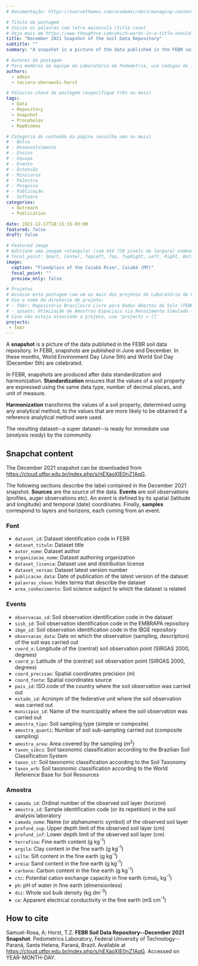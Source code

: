 ```yaml
---
# Documentação: https://sourcethemes.com/academic/docs/managing-content/

# Título da postagem
# Inicie as palavras com letra maiúscula (title case)
# Veja mais em https://www.thoughtco.com/which-words-in-a-title-should-be-capitalized-1691026
title: "December 2021 Snapshot of the Soil Data Repository"
subtitle: ""
summary: "A snapshot is a picture of the data published in the FEBR soil data repository. In FEBR, snapshots are produced after data standardization and harmonization. The December 2021 snapshot brings as its main novelty land use and land cover data."

# Autores da postagem
# Para membros da equipe do Laboratório de Pedometria, use códigos de identificação conforme 'content/authors'
authors:
  - admin
  - taciara-zborowski-horst

# Palavras-chave da postagem (especifique três ou mais)
tags:
  - Data
  - Repository
  - Snapshot
  - PronaSolos
  - MapBiomas

# Categoria do conteúdo da página (escolha uma ou mais)
# - Bolsa
# - Desenvolvimento
# - Ensino
# - Equipe
# - Evento
# - Extensão
# - Minicurso
# - Palestra
# - Pesquisa
# - Publicação
# - Software
categories:
  - Outreach
  - Publication

date: 2021-12-17T18:15:15-03:00
featured: false
draft: false

# Featured image
# Adicione uma imagem retangular (com até 720 pixels de largura) nomeada 'featured' ao diretório desta postagem
# focal_point: Smart, Center, TopLeft, Top, TopRight, Left, Right, BottomLeft, Bottom, BottomRight
image:
  caption: "Floodplain of the Cuiabá River, Cuiabá (MT)"
  focal_point: ""
  preview_only: false

# Projetos
# Associe esta postagem com um ou mais dos projetos do Laboratório de Pedometria
# Use o nome do diretório do projeto:
# - febr: Repositório Brasileiro Livre para Dados Abertos do Solo (FEBR)
# - spsann: Otimização de Amostras Espaciais via Recozimento Simulado (SPSANN)
# Caso não esteja associado a projeto, use 'projects = []'
projects:
 - febr
---
```


A __snapshot__ is a picture of the data published in the FEBR soil data repository.
In FEBR, snapshots are published in June and December.
In these months, World Environment Day (June 5th) and World Soil Day (December 5th) are celebrated.

In FEBR, snapshots are produced after data standardization and harmonization.
__Standardization__ ensures that the values of a soil property are expressed using the same data type, number of decimal places, and unit of measure.

__Harmonization__ transforms the values of a soil property, determined using any analytical method, to the values that are more likely to be obtained if a reference analytical method were used.

The resulting dataset--a super dataset--is ready for immediate use (_analysis ready_) by the community.

## Snapchat content

The December 2021 snapshot can be downloaded from <https://cloud.utfpr.edu.br/index.php/s/nEXaoXIE0nZ1AqG>.

The following sections describe the label contained in the December 2021 snapshot.
__Sources__ are the source of the data.
__Events__ are soil observations (profiles, auger observations etc).
An event is defined by its spatial (latitude and longitude) and temporal (date) coordinates.
Finally, __samples__ correspond to layers and horizons, each coming from an event.

### Font

* `dataset_id`: Dataset identification code in FEBR
* `dataset_titulo`: Dataset title
* `autor_nome`: Dataset author
* `organizacao_nome`: Dataset authoring organization
* `dataset_licenca`: Dataset use and distribution license
* `dataset_versao`: Dataset latest version number
* `publicacao_data`: Date of publication of the latest version of the dataset
* `palavras_chave`: Index terms that describe the dataset
* `area_conhecimento`: Soil science subject to which the dataset is related

### Events

* `observacao_id`: Soil observation identification code in the dataset
* `sisb_id`: Soil observation identification code in the EMBRAPA repository
* `ibge_id`: Soil observation identification code in the IBGE repository
* `observacao_data`: Date on which the observation (sampling, description) of the soil was carried out
* `coord_x`: Longitude of the (central) soil observation point (SIRGAS 2000, degrees)
* `coord_y`: Latitude of the (central) soil observation point (SIRGAS 2000, degrees)
* `coord_precisao`: Spatial coordinates precision (m)
* `coord_fonte`: Spatial coordinates source
* `pais_id`: ISO code of the country where the soil observation was carried out
* `estado_id`: Acronym of the federative unit where the soil observation was carried out
* `municipio_id`: Name of the municipality where the soil observation was carried out
* `amostra_tipo`: Soil sampling type (simple or composite)
* `amostra_quanti`: Number of soil sub-sampling carried out (composite sampling)
* `amostra_area`: Area covered by the sampling (m<sup>2</sup>)
* `taxon_sibcs`: Soil taxonomic classification according to the Brazilian Soil Classification System
* `taxon_st`: Soil taxonomic classification according to the Soil Taxonomy
* `taxon_wrb`: Soil taxonomic classification according to the World Reference Base for Soil Resources

### Amostra

* `camada_id`: Ordinal number of the observed soil layer (horizon)
* `amostra_id`: Sample identification code (or its repetition) in the soil analysis laboratory
* `camada_nome`: Name (or alphanumeric symbol) of the observed soil layer
* `profund_sup`: Upper depth limit of the observed soil layer (cm)
* `profund_inf`: Lower depth limit of the observed soil layer (cm)
* `terrafina`: Fine earth content (g kg<sup>-1</sup>)
* `argila`: Clay content in the fine earth (g kg<sup>-1</sup>)
* `silte`: Silt content in the fine earth (g kg<sup>-1</sup>)
* `areia`: Sand content in the fine earth (g kg<sup>-1</sup>)
* `carbono`: Carbon content in the fine earth (g kg<sup>-1</sup>)
* `ctc`: Potential cation exchange capacity in fine earth (cmol<sub>c</sub> kg<sup>-1</sup>)
* `ph`: pH of water in fine earth (dimensionless)
* `dsi`: Whole soil bulk density (kg dm<sup>-3</sup>)
* `ce`: Apparent electrical conductivity in the fine earth (mS cm<sup>-1</sup>)

## How to cite

Samuel-Rosa, A; Horst, T.Z.
__FEBR Soil Data Repository--December 2021 Snapshot__.
Pedometrics Laboratory, Federal University of Technology--Paraná, Santa Helena, Paraná, Brazil.
Available at <https://cloud.utfpr.edu.br/index.php/s/nEXaoXIE0nZ1AqG>.
Accessed on YEAR-MONTH-DAY.
